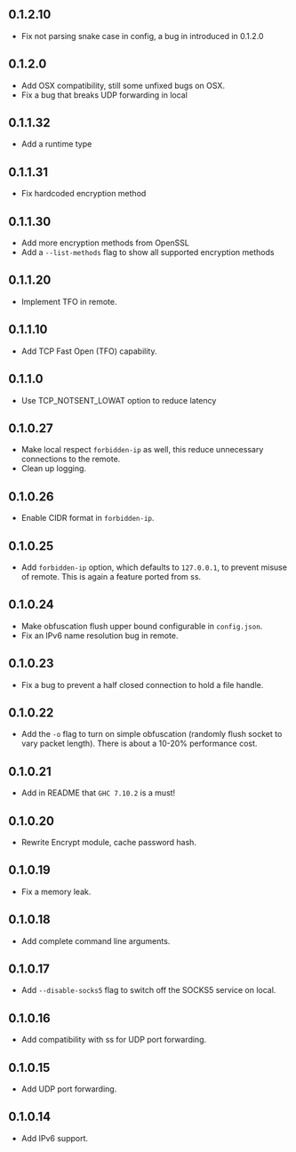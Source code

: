 0.1.2.10
-------
* Fix not parsing snake case in config, a bug in introduced in 0.1.2.0

0.1.2.0
-------

* Add OSX compatibility, still some unfixed bugs on OSX. 
* Fix a bug that breaks UDP forwarding in local

0.1.1.32
--------
* Add a runtime type

0.1.1.31
--------
* Fix hardcoded encryption method

0.1.1.30
--------
* Add more encryption methods from OpenSSL
* Add a `--list-methods` flag to show all supported encryption methods

0.1.1.20
--------
* Implement TFO in remote. 

0.1.1.10
--------
* Add TCP Fast Open (TFO) capability. 

0.1.1.0
-------
* Use TCP_NOTSENT_LOWAT option to reduce latency

0.1.0.27
--------
* Make local respect `forbidden-ip` as well, this reduce unnecessary connections
  to the remote.
* Clean up logging.

0.1.0.26
--------
* Enable CIDR format in `forbidden-ip`.

0.1.0.25
--------
* Add `forbidden-ip` option, which defaults to `127.0.0.1`, to prevent misuse
  of remote. This is again a feature ported from ss.

0.1.0.24
--------
* Make obfuscation flush upper bound configurable in `config.json`.
* Fix an IPv6 name resolution bug in remote.

0.1.0.23
---------
* Fix a bug to prevent a half closed connection to hold a file handle.

0.1.0.22
--------
* Add the `-o` flag to turn on simple obfuscation (randomly flush socket to vary
  packet length). There is about a 10-20% performance cost.

0.1.0.21
--------
* Add in README that `GHC 7.10.2` is a must!

0.1.0.20
--------
* Rewrite Encrypt module, cache password hash.

0.1.0.19
--------
* Fix a memory leak.

0.1.0.18
--------
* Add complete command line arguments.

0.1.0.17
--------
* Add `--disable-socks5` flag to switch off the SOCKS5 service on local.

0.1.0.16
--------
* Add compatibility with ss for UDP port forwarding.

0.1.0.15
--------
* Add UDP port forwarding.

0.1.0.14
--------
* Add IPv6 support.
